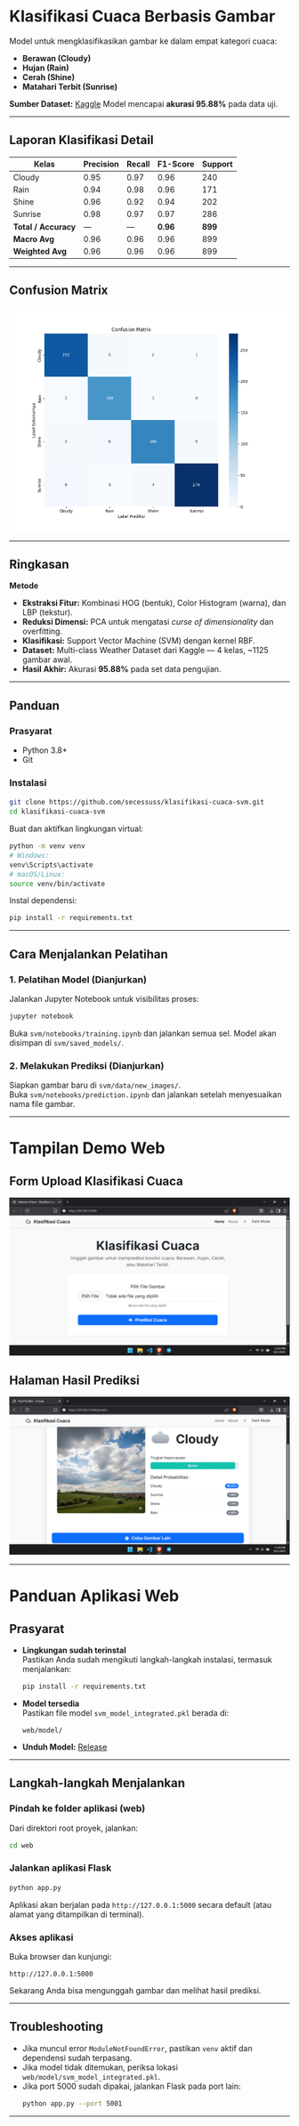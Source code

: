 # Klasifikasi Cuaca Berbasis Gambar

Model untuk mengklasifikasikan gambar ke dalam empat kategori cuaca:

- **Berawan (Cloudy)**
- **Hujan (Rain)**
- **Cerah (Shine)**
- **Matahari Terbit (Sunrise)**

**Sumber Dataset:** [Kaggle](https://www.kaggle.com/datasets/pratik2901/multiclass-weather-dataset)
Model mencapai **akurasi 95.88%** pada data uji.

---

## Laporan Klasifikasi Detail

| Kelas    | Precision | Recall | F1-Score | Support |
|----------|-----------|--------|----------|---------|
| Cloudy   | 0.95      | 0.97   | 0.96     | 240     |
| Rain     | 0.94      | 0.98   | 0.96     | 171     |
| Shine    | 0.96      | 0.92   | 0.94     | 202     |
| Sunrise  | 0.98      | 0.97   | 0.97     | 286     |
| **Total / Accuracy** | — | — | **0.96** | **899** |
| **Macro Avg** | 0.96 | 0.96 | 0.96 | 899 |
| **Weighted Avg** | 0.96 | 0.96 | 0.96 | 899 |

---

## Confusion Matrix
![Confusion Matrix](svm/experiments/results/confusion_matrix.png)

---

## Ringkasan

**Metode**
- **Ekstraksi Fitur:** Kombinasi HOG (bentuk), Color Histogram (warna), dan LBP (tekstur).
- **Reduksi Dimensi:** PCA untuk mengatasi *curse of dimensionality* dan overfitting.
- **Klasifikasi:** Support Vector Machine (SVM) dengan kernel RBF.
- **Dataset:** Multi-class Weather Dataset dari Kaggle — 4 kelas, ~1125 gambar awal.
- **Hasil Akhir:** Akurasi **95.88%** pada set data pengujian.

---

## Panduan

### Prasyarat
- Python 3.8+
- Git

### Instalasi

```bash
git clone https://github.com/secessuss/klasifikasi-cuaca-svm.git
cd klasifikasi-cuaca-svm
```

Buat dan aktifkan lingkungan virtual:

```bash
python -m venv venv
# Windows:
venv\Scripts\activate
# macOS/Linux:
source venv/bin/activate
```

Instal dependensi:

```bash
pip install -r requirements.txt
```

---

## Cara Menjalankan Pelatihan

### 1. Pelatihan Model (Dianjurkan)
Jalankan Jupyter Notebook untuk visibilitas proses:

```bash
jupyter notebook
```

Buka `svm/notebooks/training.ipynb` dan jalankan semua sel. Model akan disimpan di `svm/saved_models/`.

### 2. Melakukan Prediksi (Dianjurkan)
Siapkan gambar baru di `svm/data/new_images/`.  
Buka `svm/notebooks/prediction.ipynb` dan jalankan setelah menyesuaikan nama file gambar.

---

# Tampilan Demo Web

## Form Upload Klasifikasi Cuaca
![Form Upload Klasifikasi Cuaca](docs/images/demo1.png)

## Halaman Hasil Prediksi
![Hasil Prediksi Klasifikasi Cuaca](docs/images/demo2.png)

---

# Panduan Aplikasi Web

## Prasyarat

- **Lingkungan sudah terinstal**  
  Pastikan Anda sudah mengikuti langkah-langkah instalasi, termasuk menjalankan:
  ```bash
  pip install -r requirements.txt
  ```

- **Model tersedia**  
  Pastikan file model `svm_model_integrated.pkl` berada di:
  ```
  web/model/
  ```

- **Unduh Model:** [Release](https://github.com/secessuss/klasifikasi-cuaca-svm/releases)

---

## Langkah-langkah Menjalankan

### Pindah ke folder aplikasi (web)
Dari direktori root proyek, jalankan:
```bash
cd web
```

### Jalankan aplikasi Flask
```bash
python app.py
```

Aplikasi akan berjalan pada `http://127.0.0.1:5000` secara default (atau alamat yang ditampilkan di terminal).

### Akses aplikasi
Buka browser dan kunjungi:
```
http://127.0.0.1:5000
```

Sekarang Anda bisa mengunggah gambar dan melihat hasil prediksi.

---

## Troubleshooting

- Jika muncul error `ModuleNotFoundError`, pastikan `venv` aktif dan dependensi sudah terpasang.  
- Jika model tidak ditemukan, periksa lokasi `web/model/svm_model_integrated.pkl`.  
- Jika port 5000 sudah dipakai, jalankan Flask pada port lain:
  ```bash
  python app.py --port 5001
  ```

---